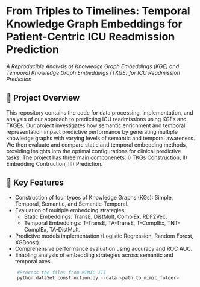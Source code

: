 # **From Triples to Timelines: Temporal Knowledge Graph Embeddings for Patient-Centric ICU Readmission Prediction** #
_A Reproducible Analysis of Knowledge Graph Embeddings (KGE) and Temporal Knowledge Graph Embeddings (TKGE) for ICU Readmission Prediction_

## **🚀 Project Overview**
This repository contains the code for data processing, implementation, and analysis of our approach to predicting ICU readmissions using KGEs and TKGEs. Our project investigates how semantic enrichment and temporal representation impact predictive performance by generating multiple knowledge graphs with varying levels of semantic and temporal awareness. We then evaluate and compare static and temporal embedding methods, providing insights into the optimal configurations for clinical predictive tasks. The project has three main componenets: I) TKGs Construction, II) Embedding Contruction, III) Prediction.


## **📌 Key Features**
- Construction of four types of Knowledge Graphs (KGs): Simple, Temporal, Semantic, and Semantic-Temporal.
- Evaluation of multiple embedding strategies:
  - Static Embeddings: TransE, DistMult, ComplEx, RDF2Vec.
  - Temporal Embeddings: T-TransE, TA-TransE, T-ComplEx, TNT-ComplEx, TA-DistMult.
- Predictive models implementation (Logistic Regression, Random Forest, XGBoost).
- Comprehensive performance evaluation using accuracy and ROC AUC.
- Enabling analysis of embedding strategies across semantic and temporal axes.

````python
    #Process the files from MIMIC-III
    python dataSet_construction.py --data <path_to_mimic_folder>
````

